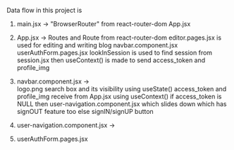 Data flow in this project is 

1. main.jsx -> "BrowserRouter" from react-router-dom
                App.jsx

2. App.jsx -> 
            Routes and Route from react-router-dom 
            editor.pages.jsx is used for editing and writing blog
            navbar.component.jsx 
            userAuthForm.pages.jsx
            lookInSession is used to find session from session.jsx
            then
            useContext() is made to send access_token and profile_img

3. navbar.component.jsx ->  
                logo.png
                search box and its visibility using useState()
                access_token and profile_img receive from App.jsx using useContext()
                if access_token is NULL then 
                    user-navigation.component.jsx which slides down which has signOUT feature too
                else
                    signIN/signUP button

5. user-navigation.component.jsx ->

4. userAuthForm.pages.jsx
